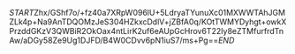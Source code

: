 $START$Zhx/GShf7o/+fz40a7XRpW096lU+5LdryaTYunuXc01MXWWTAhJGMZLk4p+Na9AnTDQOMzJeS304HZkxcDdlV+jZBfA0q/KOtTWMYDyhgt+owkXPrzddGKzV3QWBiR2OkOax4ntLirK2uf6eAUpGcHrov6T22Iy8eZTMfurfrdTnAw/aDGy58Ze9Ug1DJFD/B4W0CDvv6pN1iuS7/ms+Pg==$END$